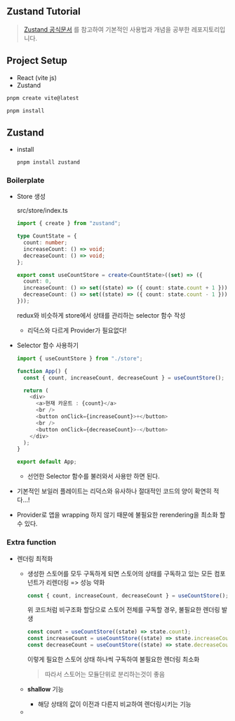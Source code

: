 ## Zustand Tutorial

> [Zustand 공식문서](https://docs.pmnd.rs/zustand/getting-started/introduction) 를 참고하여 기본적인 사용법과 개념을 공부한 레포지토리입니다.

## Project Setup

- React (vite js)
- Zustand

```zsh
pnpm create vite@latest

pnpm install
```

## Zustand

- install

  ```zsh
  pnpm install zustand
  ```

### Boilerplate

- Store 생성

  src/store/index.ts

  ```typescript
  import { create } from "zustand";

  type CountState = {
    count: number;
    increaseCount: () => void;
    decreaseCount: () => void;
  };

  export const useCountStore = create<CountState>((set) => ({
    count: 0,
    increaseCount: () => set((state) => ({ count: state.count + 1 })),
    decreaseCount: () => set((state) => ({ count: state.count - 1 })),
  }));
  ```

  redux와 비슷하게 store에서 상태를 관리하는 selector 함수 작성

  - 리덕스와 다르게 Provider가 필요없다!

- Selector 함수 사용하기

  ```typescript
  import { useCountStore } from "./store";

  function App() {
    const { count, increaseCount, decreaseCount } = useCountStore();

    return (
      <div>
        <a>현재 카운트 : {count}</a>
        <br />
        <button onClick={increaseCount}>+</button>
        <br />
        <button onClick={decreaseCount}>-</button>
      </div>
    );
  }

  export default App;
  ```

  - 선언한 Selector 함수를 불러와서 사용만 하면 된다.

- 기본적인 보일러 플레이트는 리덕스와 유사하나 절대적인 코드의 양이 확연히 적다...!
- Provider로 앱을 wrapping 하지 않기 때문에 불필요한 rerendering을 최소화 할수 있다.

### Extra function

- 렌더링 최적화

  - 생성한 스토어를 모두 구독하게 되면 스토어의 상태를 구독하고 있는 모든 컴포넌트가 리렌더링 => 성능 약화

    ```typescript
    const { count, increaseCount, decreaseCount } = useCountStore();
    ```

    위 코드처럼 비구조화 할당으로 스토어 전체를 구독할 경우, 불필요한 렌더링 발생

    ```typescript
    const count = useCountStore((state) => state.count);
    const increaseCount = useCountStore((state) => state.increaseCount);
    const decreaseCount = useCountStore((state) => state.decreaseCount);
    ```

    이렇게 필요한 스토어 상태 하나씩 구독하여 불필요한 렌더링 최소화

    > 따라서 스토어는 모듈단위로 분리하는것이 좋음

  - **shallow** 기능
    - 해당 상태의 값이 이전과 다른지 비교하여 렌더링시키는 기능
  -
